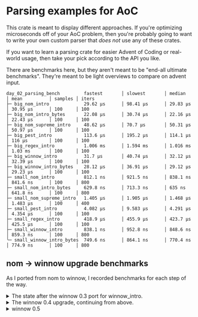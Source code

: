 # Parsing examples for AoC

This crate is meant to display different approaches. If you're optimizing microseconds off of your AoC problem, then you're probably going to want to write your own custom parser that _does not_ use any of these crates.

If you want to learn a parsing crate for easier Advent of Coding or real-world usage, then take your pick according to the API you like.

There are benchmarks here, but they aren't meant to be "end-all ultimate benchmarks". They're meant to be light overviews to compare on advent input.

```
day_02_parsing_bench         fastest       │ slowest       │ median        │ mean          │ samples │ iters
├─ big_nom_intro             29.62 µs      │ 98.41 µs      │ 29.83 µs      │ 30.95 µs      │ 100     │ 100
├─ big_nom_intro_bytes       22.08 µs      │ 30.74 µs      │ 22.16 µs      │ 22.43 µs      │ 100     │ 100
├─ big_nom_supreme_intro     48.62 µs      │ 70.7 µs       │ 50.31 µs      │ 50.97 µs      │ 100     │ 100
├─ big_pest_intro            113.6 µs      │ 195.2 µs      │ 114.1 µs      │ 116 µs        │ 100     │ 100
├─ big_regex_intro           1.006 ms      │ 1.594 ms      │ 1.016 ms      │ 1.03 ms       │ 100     │ 100
├─ big_winnow_intro          31.7 µs       │ 40.74 µs      │ 32.12 µs      │ 32.39 µs      │ 100     │ 100
├─ big_winnow_intro_bytes    28.12 µs      │ 36.91 µs      │ 29.12 µs      │ 29.23 µs      │ 100     │ 100
├─ small_nom_intro           812.1 ns      │ 921.5 ns      │ 838.1 ns      │ 841.6 ns      │ 100     │ 800
├─ small_nom_intro_bytes     629.8 ns      │ 713.3 ns      │ 635 ns        │ 641.8 ns      │ 100     │ 800
├─ small_nom_supreme_intro   1.405 µs      │ 1.905 µs      │ 1.468 µs      │ 1.483 µs      │ 100     │ 400
├─ small_pest_intro          4.082 µs      │ 9.583 µs      │ 4.291 µs      │ 4.354 µs      │ 100     │ 100
├─ small_regex_intro         418.9 µs      │ 455.9 µs      │ 423.7 µs      │ 425.5 µs      │ 100     │ 100
├─ small_winnow_intro        838.1 ns      │ 952.8 ns      │ 848.6 ns      │ 859.3 ns      │ 100     │ 800
╰─ small_winnow_intro_bytes  749.6 ns      │ 864.1 ns      │ 770.4 ns      │ 774.9 ns      │ 100     │ 800
```

## nom -> winnow upgrade benchmarks

As I ported from nom to winnow, I recorded benchmarks for each step of the way.

<details><summary>The state after the winnow 0.3 port for winnow_intro.</summary>

```
day_02_parsing_bench        fastest       │ slowest       │ median        │ mean          │ samples │ iters
├─ big_nom_intro            30.49 µs      │ 74.41 µs      │ 30.74 µs      │ 31.56 µs      │ 100     │ 100
├─ big_nom_intro_bytes      22.37 µs      │ 33.79 µs      │ 22.49 µs      │ 23.06 µs      │ 100     │ 100
├─ big_nom_supreme_intro    44.95 µs      │ 52.33 µs      │ 45.24 µs      │ 45.79 µs      │ 100     │ 100
├─ big_winnow_intro         30.62 µs      │ 42.79 µs      │ 31.04 µs      │ 31.92 µs      │ 100     │ 100
├─ small_nom_intro          832.9 ns      │ 937.1 ns      │ 848.6 ns      │ 857.5 ns      │ 100     │ 800
├─ small_nom_intro_bytes    645.5 ns      │ 739.3 ns      │ 655.9 ns      │ 661 ns        │ 100     │ 800
├─ small_nom_supreme_intro  1.301 µs      │ 1.478 µs      │ 1.322 µs      │ 1.335 µs      │ 100     │ 400
╰─ small_winnow_intro       864.1 ns      │ 984 ns        │ 879.8 ns      │ 886.4 ns      │ 100     │ 800
```

</details>

<details><summary>The winnow 0.4 upgrade, continuing from above.</summary>

```
day_02_parsing_bench        fastest       │ slowest       │ median        │ mean          │ samples │ iters
├─ big_nom_intro            31.16 µs      │ 72.58 µs      │ 33.29 µs      │ 33.24 µs      │ 100     │ 100
├─ big_nom_intro_bytes      22.45 µs      │ 31.91 µs      │ 23.2 µs       │ 23.58 µs      │ 100     │ 100
├─ big_nom_supreme_intro    41.29 µs      │ 49.58 µs      │ 41.87 µs      │ 42.78 µs      │ 100     │ 100
├─ big_winnow_intro         32.7 µs       │ 43.04 µs      │ 32.95 µs      │ 33.54 µs      │ 100     │ 100
├─ small_nom_intro          864.1 ns      │ 1.051 µs      │ 916.1 ns      │ 921.4 ns      │ 100     │ 400
├─ small_nom_intro_bytes    650.6 ns      │ 744.5 ns      │ 676.8 ns      │ 681.1 ns      │ 100     │ 800
├─ small_nom_supreme_intro  1.082 µs      │ 1.28 µs       │ 1.114 µs      │ 1.124 µs      │ 100     │ 400
╰─ small_winnow_intro       853.8 ns      │ 958 ns        │ 890.3 ns      │ 894.4 ns      │ 100     │ 800
```

</details>

<details><summary>winnow 0.5</summary>

```
day_02_parsing_bench        fastest       │ slowest       │ median        │ mean          │ samples │ iters
├─ big_nom_intro            29.58 µs      │ 71.04 µs      │ 31.7 µs       │ 31.77 µs      │ 100     │ 100
├─ big_nom_intro_bytes      22.58 µs      │ 31.99 µs      │ 22.83 µs      │ 23.61 µs      │ 100     │ 100
├─ big_nom_supreme_intro    48.45 µs      │ 80.79 µs      │ 48.87 µs      │ 50.51 µs      │ 100     │ 100
├─ big_winnow_intro         31.62 µs      │ 44.16 µs      │ 32.08 µs      │ 32.7 µs       │ 100     │ 100
├─ small_nom_intro          806.9 ns      │ 1.999 µs      │ 838.1 ns      │ 857.9 ns      │ 100     │ 800
├─ small_nom_intro_bytes    661 ns        │ 859 ns        │ 687.1 ns      │ 695.7 ns      │ 100     │ 800
├─ small_nom_supreme_intro  1.385 µs      │ 4.207 µs      │ 1.426 µs      │ 1.458 µs      │ 100     │ 400
╰─ small_winnow_intro       827.8 ns      │ 890.3 ns      │ 859 ns        │ 855.3 ns      │ 100     │ 800
```

</details>
